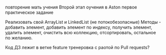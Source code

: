 повторение мать учения
Второй этап оучения в Aston первое практическое задание

Реализовать свой ArrayList и LinkedList (не потокобезопасные) Методы -
добавить элемент, добавить элемент по индексу, получить элемент, удалить
элемент, очистить всю коллекцию, отсортировать, остальное по желанию.

Код ДЗ лежит  в ветке feature
тренеровка с раотой по Pull requests? 
